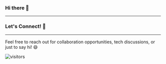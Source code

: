 ### Hi there 👋
<hr>


### Let's Connect! 🤝
<hr />
Feel free to reach out for collaboration opportunities, tech discussions, or just to say hi! 😄

<!-- ![picture](https://raw.githubusercontent.com/saadeghi/saadeghi/master/dino.gif)
<br />
<br />
-->

 ![visitors](https://visitor-badge.laobi.icu/badge?page_id=ApurvShh007.ApurvShah007)


